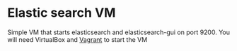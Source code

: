 # Elastic search VM

Simple VM that starts elasticsearch and elasticsearch-gui on port 9200.
You will need VirtualBox and [Vagrant](http://www.vagrantup.com/) to start the VM
